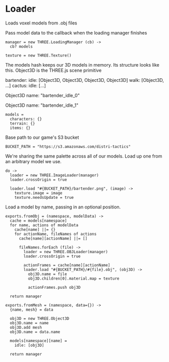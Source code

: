 Loader
======

Loads voxel models from .obj files

Pass model data to the callback when the loading manager finishes

    manager = new THREE.LoadingManager (cb) ->
      cb? models

    texture = new THREE.Texture()

The models hash keeps our 3D models in memory.
Its structure looks like this.
Object3D is the THREE.js scene primitive

bartender:
  idle: [Object3D, Object3D, Object3D, Object3D]
  walk: [Object3D, ...]
cactus:
  idle: [...]

Object3D
  name: "bartender_idle_0"

Object3D
  name: "bartender_idle_1"

    models =
      characters: {}
      terrain: {}
      items: {}

Base path to our game's S3 bucket

    BUCKET_PATH = "https://s3.amazonaws.com/distri-tactics"

We're sharing the same palette across all of our models.
Load up one from an arbitrary model we use.

    do ->
      loader = new THREE.ImageLoader(manager)
      loader.crossOrigin = true

      loader.load "#{BUCKET_PATH}/bartender.png", (image) ->
        texture.image = image
        texture.needsUpdate = true

Load a model by name, passing in an optional position.

    exports.fromObj = (namespace, modelData) ->
      cache = models[namespace]
      for name, actions of modelData
        cache[name] ||= {}
        for actionName, fileNames of actions
          cache[name][actionName] ||= []

          fileNames.forEach (file) ->
            loader = new THREE.OBJLoader(manager)
            loader.crossOrigin = true

            actionFrames = cache[name][actionName] 
            loader.load "#{BUCKET_PATH}/#{file}.obj", (obj3D) ->
              obj3D.name = file
              obj3D.children[0].material.map = texture

              actionFrames.push obj3D 

      return manager
    
    exports.fromMesh = (namespace, data={}) ->
      {name, mesh} = data
    
      obj3D = new THREE.Object3D 
      obj3D.name = name
      obj3D.add mesh
      obj3D.name = data.name
      
      models[namespace][name] =
        idle: [obj3D]
      
      return manager 
